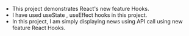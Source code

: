 - This project demonstrates React's new feature Hooks.
- I have used useState , useEffect hooks in this project.
- In this project, I am simply displaying news using API call using new feature React Hooks.